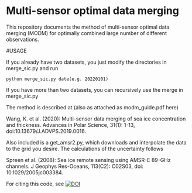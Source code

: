 # Multi-sensor optimal data merging
This repository documents the method of multi-sensor optimal data merging (MODM)
for optimally combined large number of different observations. 

#USAGE

If you already have two datasets, you just modify the directories in merge_sic.py
and run 

    python merge_sic.py date(e.g. 20220101)

If you have more than two datasets, you can recursively use the merge in merge_sic.py

The method is described at (also as attached as modm_guide.pdf here)

Wang, K. et al. (2020): Multi-sensor data merging of sea ice concentration and 
   thickness. Advances in Polar Science, 31(1): 1-13, doi:10.13679/J.ADVPS.2019.0016.

Also included is a get_amsr2.py, which downloads and interpolate the data to the grid
you desire. The calculations of the uncertainty follows

Spreen et al. (2008): Sea ice remote sensing using AMSR-E 89-GHz channels. J Geophys 
Res-Oceans, 113(C2): C02S03, doi: 10.1029/2005jc003384.


For citing this code, see [![DOI](https://zenodo.org/badge/473923694.svg)](https://zenodo.org/badge/latestdoi/473923694)

